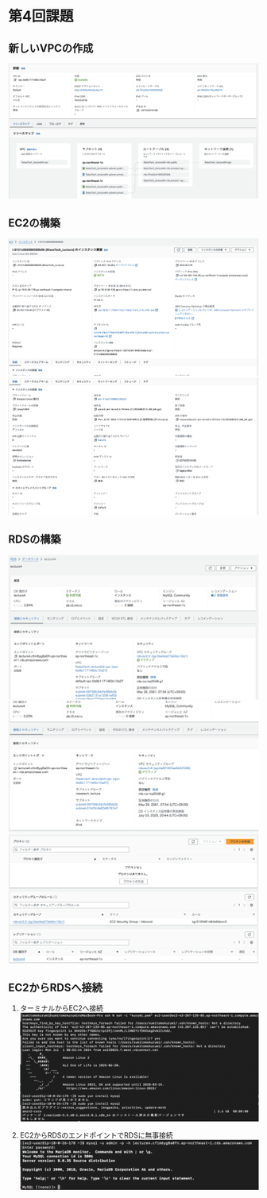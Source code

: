 # 第4回課題

## 新しいVPCの作成
![image1](images04/VPC.png)

## EC2の構築
![image2](images04/EC2_1.png)
![image3](images04/EC2_2.png)

## RDSの構築
![image4](images04/RDS_1.png)
![image5](images04/RDS_4.png)
![image6](images04/RDS_3.png)

## EC2からRDSへ接続

1. ターミナルからEC2へ接続
![image7](images04/EC2へ接続.png)

2. EC2からRDSのエンドポイントでRDSに無事接続
![image8](images04/RDS接続.png)

